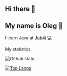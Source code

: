 ## Hi there 👋

My name is Oleg :raising_hand:
-
I learn Java at [Job4j](https://job4j.ru/) :computer:

My statistics

![Github stats](https://github-readme-stats.vercel.app/api?username=RevunokOleg&hide=stars,prs,issues,contribs)

[![Top Langs](https://github-readme-stats.vercel.app/api/top-langs/?username=RevunokOleg&layout=compact)](https://github.com/ShamRail/github-readme-stats)

<!--
**RevunokOleg/RevunokOleg** is a ✨ _special_ ✨ repository because its `README.md` (this file) appears on your GitHub profile.

Here are some ideas to get you started:

- 🔭 I’m currently working on ...
- 🌱 I’m currently learning ...
- 👯 I’m looking to collaborate on ...
- 🤔 I’m looking for help with ...
- 💬 Ask me about ...
- 📫 How to reach me: ...
- 😄 Pronouns: ...
- ⚡ Fun fact: ...
-->
